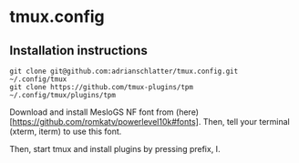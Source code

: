 # tmux.config

## Installation instructions

```
git clone git@github.com:adrianschlatter/tmux.config.git ~/.config/tmux
git clone https://github.com/tmux-plugins/tpm ~/.config/tmux/plugins/tpm
```

Download and install MesloGS NF font from
(here)[https://github.com/romkatv/powerlevel10k#fonts]. Then, tell your
terminal (xterm, iterm) to use this font.

Then, start tmux and install plugins by pressing prefix, I.
